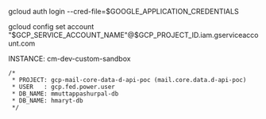

gcloud auth login --cred-file=$GOOGLE_APPLICATION_CREDENTIALS

gcloud config set account "$GCP_SERVICE_ACCOUNT_NAME"@$GCP_PROJECT_ID.iam.gserviceaccount.com

INSTANCE:
cm-dev-custom-sandbox

    /*
     * PROJECT: gcp-mail-core-data-d-api-poc (mail.core.data.d-api-poc)
     * USER   : gcp.fed.power.user
     * DB_NAME: mmuttappashurpal-db
     * DB_NAME: hmaryt-db
     */